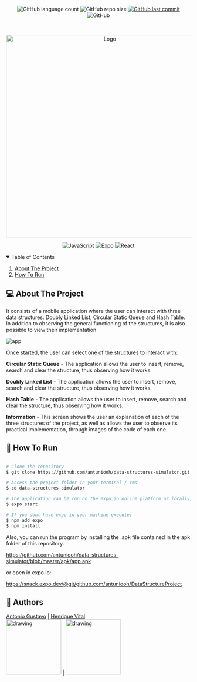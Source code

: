 <p align="center">
  <img alt="GitHub language count" src="https://img.shields.io/github/languages/count/antuniooh/data-structures-simulator">

  <img alt="GitHub repo size" src="https://img.shields.io/github/repo-size/antuniooh/data-structures-simulator">
  
  <a href="https://github.com/antuniooh/data-structures-simulator/commits/master">
    <img alt="GitHub last commit" src="https://img.shields.io/github/last-commit/antuniooh/data-structures-simulator">
  </a>
  
   <img alt="GitHub" src="https://img.shields.io/github/license/antuniooh/data-structures-simulator">
</p>

<!-- PROJECT LOGO -->
<br />
<p align="center">
  <a href="https://github.com/antuniooh/data-structures-simulator">
    <img src="https://res.cloudinary.com/practicaldev/image/fetch/s--ErFNXqjP--/c_imagga_scale,f_auto,fl_progressive,h_420,q_auto,w_1000/https://dev-to-uploads.s3.amazonaws.com/i/x3akeir98t709d0rbxcy.png" alt="Logo" width="550">
  </a>
</p>

<p align="center">
  <img alt="JavaScript" src="https://img.shields.io/badge/JavaScript-yellow?style=for-the-badge&logo=javascript&logoColor=white"/>
  <img alt="Expo" src="https://img.shields.io/badge/Expo-darkrgreen?style=for-the-badge&logo=expo&logoColor=white"/>
    <img alt="React" src="https://img.shields.io/badge/React-darkblue?style=for-the-badge&logo=react&logoColor=white"/>
</p>


<!-- TABLE OF CONTENTS -->
<details open="open">
  <summary>Table of Contents</summary>
  <ol>
    <li>
      <a href="#-about-the-project">About The Project</a>
    </li>
    <li>
      <a href="#-how-to-run">How To Run</a>
    </li>
  </ol>
</details>


<!-- ABOUT THE PROJECT -->
## 💻 About The Project
It consists of a mobile application where the user can interact with three data structures: Doubly Linked List, Circular Static Queue and Hash Table. In addition to observing the general functioning of the structures, it is also possible to view their implementation

![app](https://github.com/antuniooh/data-structures-simulator/blob/main/images/app.gif)

Once started, the user can select one of the structures to interact with:

**Circular Static Queue** - The application allows the user to insert, remove, search and clear the structure, thus observing how it works.

**Doubly Linked List** - The application allows the user to insert, remove, search and clear the structure, thus observing how it works.

**Hash Table** - The application allows the user to insert, remove, search and clear the structure, thus observing how it works.

**Information** - This screen shows the user an explanation of each of the three structures of the project, as well as allows the user to observe its practical implementation, through images of the code of each one.

<!-- HOW TO RUN -->
## 🚀 How To Run

```bash

# Clone the repository
$ git clone https://github.com/antuniooh/data-structures-simulator.git

# Access the project folder in your terminal / cmd
$ cd data-structures-simulator

# The application can be run on the expo.io online platform or locally, just run the following commands:
$ expo start

# If you dont have expo in your machine execute:
$ npm add expo
$ npm install

```

Also, you can run the program by installing the .apk file contained in the apk folder of this repository.

https://github.com/antuniooh/data-structures-simulator/blob/master/apk/app.apk

or open in expo.io:

https://snack.expo.dev/@git/github.com/antuniooh/DataStructureProject

## 🤖 Authors

[Antonio Gustavo](https://github.com/antuniooh)           |  [Henrique Vital](https://github.com/henriquevital00)           
<img src="https://avatars.githubusercontent.com/u/51217271?v=4" alt="drawing" width="150"/>  |  <img src="https://avatars.githubusercontent.com/u/48650626?v=4" alt="drawing" width="150"/>
